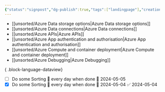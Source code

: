 ```yaml
---
{"status":"signpost","dg-publish":true,"tags":["landingpage"],"creation_date":"2024-05-03 10:38","permalink":"/mo-cs/unsorted-notes/","dgPassFrontmatter":true}
---
```


- [[unsorted/Azure Data storage options\|Azure Data storage options]]
- [[unsorted/Azure Data connections\|Azure Data connections]]
- [[unsorted/Azure APIs\|Azure APIs]]
- [[unsorted/Azure App authentication and authorisation\|Azure App authentication and authorisation]]
- [[unsorted/Azure Compute and container deployment\|Azure Compute and container deployment]]
- [[unsorted/Azure Debugging\|Azure Debugging]]

{ .block-language-dataview}
- [ ] Do some Sorting 🔁 every day when done 🛫 2024-05-05
- [x] Do some Sorting 🔁 every day when done 🛫 2024-05-04 ✅ 2024-05-04